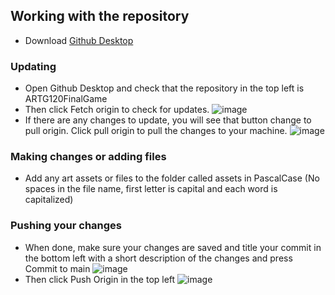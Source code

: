 ## Working with the repository

- Download [Github Desktop](https://desktop.github.com/)

### Updating
- Open Github Desktop and check that the repository in the top left is ARTG120FinalGame
- Then click Fetch origin to check for updates.
![image](https://github.com/EmosewaMC/ARTG120FinalGame/assets/39972741/03422f62-605f-4c69-9938-10b0fb059043)
- If there are any changes to update, you will see that button change to pull origin.  Click pull origin to pull the changes to your machine.
![image](https://github.com/EmosewaMC/ARTG120FinalGame/assets/39972741/389aa5df-0f8e-4e14-8fc7-d3b59db58da2)

### Making changes or adding files
- Add any art assets or files to the folder called assets in PascalCase (No spaces in the file name, first letter is capital and each word is capitalized)

### Pushing your changes
- When done, make sure your changes are saved and title your commit in the bottom left with a short description of the changes and press Commit to main
![image](https://github.com/EmosewaMC/ARTG120FinalGame/assets/39972741/19ed6e7d-e367-4c62-abb3-d3843749932c)
- Then click Push Origin in the top left
![image](https://github.com/EmosewaMC/ARTG120FinalGame/assets/39972741/08790325-9c1d-4a16-80a8-dfa2bf732c3a)
